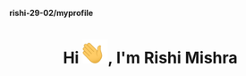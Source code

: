 **rishi-29-02/myprofile**

<h1 align="center">Hi <img width="45" src="waving_hand.gif">, I'm Rishi Mishra </h1>

